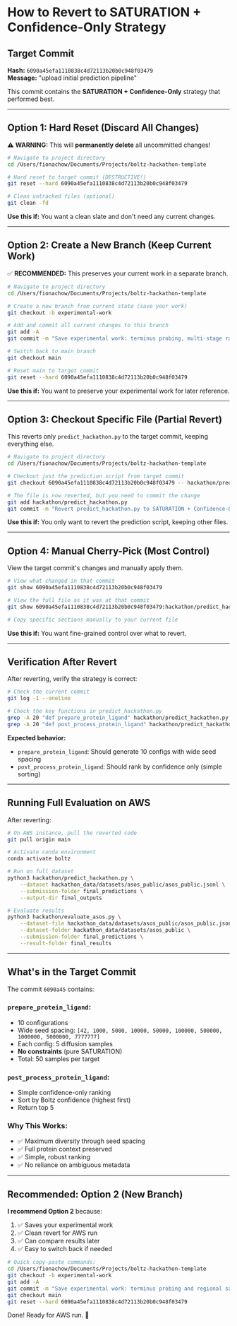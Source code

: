 # How to Revert to SATURATION + Confidence-Only Strategy

## Target Commit
**Hash:** `6090a45efa1110838c4d72113b20b0c948f03479`  
**Message:** "upload initial prediction pipeline"

This commit contains the **SATURATION + Confidence-Only** strategy that performed best.

---

## Option 1: Hard Reset (Discard All Changes)

⚠️ **WARNING:** This will **permanently delete** all uncommitted changes!

```bash
# Navigate to project directory
cd /Users/fionachow/Documents/Projects/boltz-hackathon-template

# Hard reset to target commit (DESTRUCTIVE!)
git reset --hard 6090a45efa1110838c4d72113b20b0c948f03479

# Clean untracked files (optional)
git clean -fd
```

**Use this if:** You want a clean slate and don't need any current changes.

---

## Option 2: Create a New Branch (Keep Current Work)

✅ **RECOMMENDED:** This preserves your current work in a separate branch.

```bash
# Navigate to project directory
cd /Users/fionachow/Documents/Projects/boltz-hackathon-template

# Create a new branch from current state (save your work)
git checkout -b experimental-work

# Add and commit all current changes to this branch
git add -A
git commit -m "Save experimental work: terminus probing, multi-stage ranking, regional sampling"

# Switch back to main branch
git checkout main

# Reset main to target commit
git reset --hard 6090a45efa1110838c4d72113b20b0c948f03479
```

**Use this if:** You want to preserve your experimental work for later reference.

---

## Option 3: Checkout Specific File (Partial Revert)

This reverts only `predict_hackathon.py` to the target commit, keeping everything else.

```bash
# Navigate to project directory
cd /Users/fionachow/Documents/Projects/boltz-hackathon-template

# Checkout just the prediction script from target commit
git checkout 6090a45efa1110838c4d72113b20b0c948f03479 -- hackathon/predict_hackathon.py

# The file is now reverted, but you need to commit the change
git add hackathon/predict_hackathon.py
git commit -m "Revert predict_hackathon.py to SATURATION + Confidence-Only strategy"
```

**Use this if:** You only want to revert the prediction script, keeping other files.

---

## Option 4: Manual Cherry-Pick (Most Control)

View the target commit's changes and manually apply them.

```bash
# View what changed in that commit
git show 6090a45efa1110838c4d72113b20b0c948f03479

# View the full file as it was at that commit
git show 6090a45efa1110838c4d72113b20b0c948f03479:hackathon/predict_hackathon.py

# Copy specific sections manually to your current file
```

**Use this if:** You want fine-grained control over what to revert.

---

## Verification After Revert

After reverting, verify the strategy is correct:

```bash
# Check the current commit
git log -1 --oneline

# Check the key functions in predict_hackathon.py
grep -A 20 "def prepare_protein_ligand" hackathon/predict_hackathon.py
grep -A 20 "def post_process_protein_ligand" hackathon/predict_hackathon.py
```

**Expected behavior:**
- `prepare_protein_ligand`: Should generate 10 configs with wide seed spacing
- `post_process_protein_ligand`: Should rank by confidence only (simple sorting)

---

## Running Full Evaluation on AWS

After reverting:

```bash
# On AWS instance, pull the reverted code
git pull origin main

# Activate conda environment
conda activate boltz

# Run on full dataset
python3 hackathon/predict_hackathon.py \
    --dataset hackathon_data/datasets/asos_public/asos_public.jsonl \
    --submission-folder final_predictions \
    --output-dir final_outputs

# Evaluate results
python3 hackathon/evaluate_asos.py \
    --dataset-file hackathon_data/datasets/asos_public/asos_public.jsonl \
    --dataset-folder hackathon_data/datasets/asos_public \
    --submission-folder final_predictions \
    --result-folder final_results
```

---

## What's in the Target Commit

The commit `6090a45` contains:

### `prepare_protein_ligand`:
- 10 configurations
- Wide seed spacing: `[42, 1000, 5000, 10000, 50000, 100000, 500000, 1000000, 5000000, 7777777]`
- Each config: 5 diffusion samples
- **No constraints** (pure SATURATION)
- Total: 50 samples per target

### `post_process_protein_ligand`:
- Simple confidence-only ranking
- Sort by Boltz confidence (highest first)
- Return top 5

### Why This Works:
- ✅ Maximum diversity through seed spacing
- ✅ Full protein context preserved
- ✅ Simple, robust ranking
- ✅ No reliance on ambiguous metadata

---

## Recommended: Option 2 (New Branch)

**I recommend Option 2** because:
1. ✅ Saves your experimental work
2. ✅ Clean revert for AWS run
3. ✅ Can compare results later
4. ✅ Easy to switch back if needed

```bash
# Quick copy-paste commands:
cd /Users/fionachow/Documents/Projects/boltz-hackathon-template
git checkout -b experimental-work
git add -A
git commit -m "Save experimental work: terminus probing and regional sampling"
git checkout main
git reset --hard 6090a45efa1110838c4d72113b20b0c948f03479
```

Done! Ready for AWS run. 🚀

